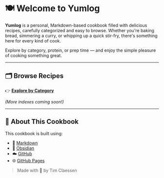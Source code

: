 # 🍽️ Welcome to Yumlog

**Yumlog** is a personal, Markdown-based cookbook filled with delicious recipes, carefully categorized and easy to browse. Whether you're baking bread, simmering a curry, or whipping up a quick stir-fry, there's something here for every kind of cook.

Explore by category, protein, or prep time — and enjoy the simple pleasure of cooking something great.

---

## 🗂️ Browse Recipes

👉 [**Explore by Category**](/indexes/categories.md)

*(More indexes coming soon!)*

---

## 📖 About This Cookbook

This cookbook is built using:

- 📝 [Markdown](https://daringfireball.net/projects/markdown/)
- 🧠 [Obsidian](https://obsidian.md/)
- ☁️ [GitHub](https://github.com/)
- 🌐 [GitHub Pages](https://pages.github.com/)

> Made with 🧡 by Tim Claessen